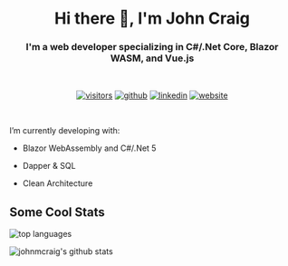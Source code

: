 <h1 align="center"> Hi there 👋, I'm John Craig </h1>

<h3 align="center">I'm a web developer specializing in C#/.Net Core, Blazor WASM, and Vue.js</h3>
<!-- <img src="https://komarev.com/ghpvc/?username=johnmcraig&label=Profile+Views" /> -->
<br/>

<div align="center">

[![visitors](https://vistr.dev/badge?repo=johnmcraig.johnmcraig&corners=square)](https://github.com/johnmcraig/vistr.dev)
[![github](https://img.shields.io/badge/-@johnmcraig-%23181717?style=flat-square&logo=github)](https://github.com/johnmcraig)
[![linkedin](https://img.shields.io/badge/-John%20Craig-blue?style=flat-square&logo=Linkedin&logoColor=white&link=https://www.linkedin.com/in/john-m-craig/)](https://www.linkedin.com/in/johnmcraigjr)
[![website](https://img.shields.io/website?color=0ab9e6&style=flat-square&up_message=jmcraig.net&url=https%3A%2F%2Fwww.jmcraig.net)](https://www.jmcraig.net)
</div>

<br />

I’m currently developing with:

- Blazor WebAssembly and C#/.Net 5

- Dapper & SQL

- Clean Architecture

## Some Cool Stats

![top languages](https://github-readme-stats.vercel.app/api/top-langs/?username=johnmcraig&theme=tokyonight&layout=compact&hide=html)

![johnmcraig's github stats](https://github-readme-stats.vercel.app/api?username=johnmcraig&show_icons=true&theme=tokyonight)

<!-- ### Where You Can Find Me
[![Twitter](https://raw.githubusercontent.com/MikeCodesDotNET/MikeCodesDotNET/a8abbf37441f3253f74ea255a47f289208d7568c/Resources/twitter.svg)](https://twitter.com/ExceptionNotFnd) [![LinkedIn](https://raw.githubusercontent.com/MikeCodesDotNET/MikeCodesDotNET/a8abbf37441f3253f74ea255a47f289208d7568c/Resources/linkedIn.svg)](https://www.linkedin.com/in/matthew-jones-b7879b155/) 

### What I Do
![C# and .NET](https://raw.githubusercontent.com/MikeCodesDotNET/ColoredBadges/master/svg/dev/languages/csharp_dotnet.svg)  ![HTML](https://raw.githubusercontent.com/MikeCodesDotNET/ColoredBadges/master/svg/dev/languages/html.svg) ![JavaScript](https://raw.githubusercontent.com/MikeCodesDotNET/ColoredBadges/master/svg/dev/languages/js.svg) ![Web Development](https://raw.githubusercontent.com/MikeCodesDotNET/ColoredBadges/master/svg/dev/misc/web.svg)

### What I Use
![Visual Studio](https://raw.githubusercontent.com/MikeCodesDotNET/ColoredBadges/master/svg/dev/tools/visualstudio.svg) ![jQuery](https://raw.githubusercontent.com/MikeCodesDotNET/ColoredBadges/master/svg/dev/frameworks/jquery.svg) ![Bootstrap](https://github.com/MikeCodesDotNET/ColoredBadges/raw/master/svg/dev/frameworks/bootstrap.svg) ![DigitalOcean](https://raw.githubusercontent.com/MikeCodesDotNET/ColoredBadges/master/svg/dev/services/digitalocean.svg) ![NuGet](https://github.com/MikeCodesDotNET/ColoredBadges/raw/master/svg/dev/services/nuget.svg) -->
